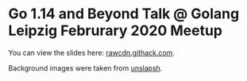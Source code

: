 # Go 1.14 and Beyond Talk @ Golang Leipzig Februrary 2020 Meetup

You can view the slides here: [rawcdn.githack.com](https://rawcdn.githack.com/golang-leipzig/go-1.14-and-beyond/15cf74eaac4123cd9d0ad15a7ccdc1f5202ed9f8/slides.html).

Background images were taken from [unslapsh](https://unsplash.com).
